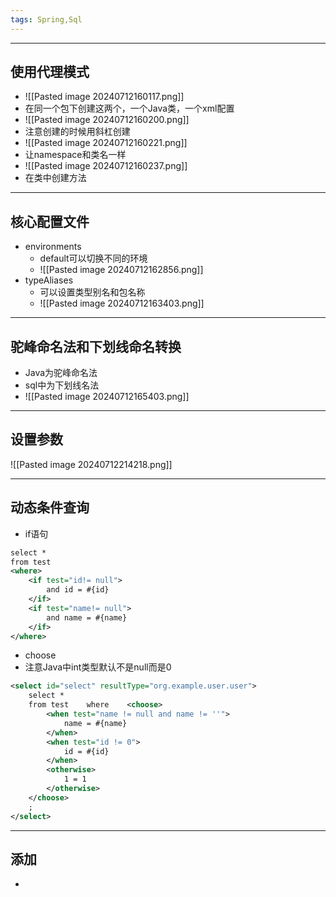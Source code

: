 ```yaml
---
tags: Spring,Sql
---
```


---

## 使用代理模式

 - ![[Pasted image 20240712160117.png]]
 - 在同一个包下创建这两个，一个Java类，一个xml配置
 - ![[Pasted image 20240712160200.png]]
 - 注意创建的时候用斜杠创建
 - ![[Pasted image 20240712160221.png]]
 - 让namespace和类名一样
 - ![[Pasted image 20240712160237.png]]
 - 在类中创建方法

---

## 核心配置文件


 - environments
	 - default可以切换不同的环境
	 - ![[Pasted image 20240712162856.png]]
 - typeAliases
	 - 可以设置类型别名和包名称
	 - ![[Pasted image 20240712163403.png]]

---

## 驼峰命名法和下划线命名转换

 - Java为驼峰命名法
 - sql中为下划线名法
 - ![[Pasted image 20240712165403.png]]

---

## 设置参数

![[Pasted image 20240712214218.png]]

---

## 动态条件查询

 - if语句
```xml
select *  
from test  
<where>  
    <if test="id!= null">  
        and id = #{id}  
    </if>  
    <if test="name!= null">  
        and name = #{name}  
    </if>  
</where>
```

 - choose
 - 注意Java中int类型默认不是null而是0
```xml
<select id="select" resultType="org.example.user.user">  
    select *  
    from test    where    <choose>  
        <when test="name != null and name != ''">  
            name = #{name}  
        </when>  
        <when test="id != 0">  
            id = #{id}  
        </when>  
        <otherwise>  
            1 = 1  
        </otherwise>  
    </choose>  
    ;  
</select>
```

---

## 添加

 - 
